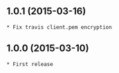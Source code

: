 1.0.1 (2015-03-16)
-----

    * Fix travis client.pem encryption

1.0.0 (2015-03-10)
-----

    * First release
